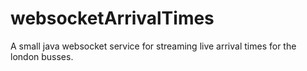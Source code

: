 # websocketArrivalTimes

A small java websocket service for streaming live arrival times for the london busses.
